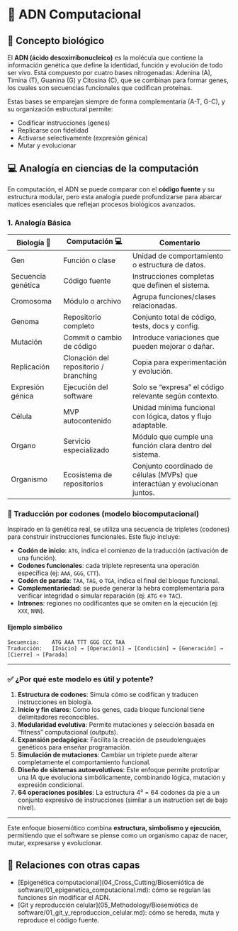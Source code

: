 # 🧬 ADN Computacional

## 🧠 Concepto biológico
El **ADN (ácido desoxirribonucleico)** es la molécula que contiene la información genética que define la identidad, función y evolución de todo ser vivo. Está compuesto por cuatro bases nitrogenadas: Adenina (A), Timina (T), Guanina (G) y Citosina (C), que se combinan para formar genes, los cuales son secuencias funcionales que codifican proteínas.

Estas bases se emparejan siempre de forma complementaria (A-T, G-C), y su organización estructural permite:
- Codificar instrucciones (genes)
- Replicarse con fidelidad
- Activarse selectivamente (expresión génica)
- Mutar y evolucionar

## 💻 Analogía en ciencias de la computación
En computación, el ADN se puede comparar con el **código fuente** y su estructura modular, pero esta analogía puede profundizarse para abarcar matices esenciales que reflejan procesos biológicos avanzados.

### 1. Analogía Básica

| Biología 🧬         | Computación 💻                               | Comentario                                      |
|--------------------|----------------------------------------------|-------------------------------------------------|
| Gen                | Función o clase                              | Unidad de comportamiento o estructura de datos. |
| Secuencia genética | Código fuente                                | Instrucciones completas que definen el sistema. |
| Cromosoma          | Módulo o archivo                             | Agrupa funciones/clases relacionadas.           |
| Genoma             | Repositorio completo                         | Conjunto total de código, tests, docs y config. |
| Mutación           | Commit o cambio de código                    | Introduce variaciones que pueden mejorar o dañar. |
| Replicación        | Clonación del repositorio / branching        | Copia para experimentación y evolución.         |
| Expresión génica   | Ejecución del software                       | Solo se “expresa” el código relevante según contexto. |
| Célula             | MVP autocontenido                            | Unidad mínima funcional con lógica, datos y flujo adaptable. |
| Organo             | Servicio especializado                       | Módulo que cumple una función clara dentro del sistema. |
| Organismo          | Ecosistema de repositorios                   | Conjunto coordinado de células (MVPs) que interactúan y evolucionan juntos. |

### 🧬 Traducción por codones (modelo biocomputacional)

Inspirado en la genética real, se utiliza una secuencia de tripletes (codones) para construir instrucciones funcionales. Este flujo incluye:

- **Codón de inicio**: `ATG`, indica el comienzo de la traducción (activación de una función).
- **Codones funcionales**: cada triplete representa una operación específica (ej: `AAA`, `GGG`, `CTT`).
- **Codón de parada**: `TAA`, `TAG`, o `TGA`, indica el final del bloque funcional.
- **Complementariedad**: se puede generar la hebra complementaria para verificar integridad o simular reparación (ej: `ATG` ↔ `TAC`).
- **Intrones**: regiones no codificantes que se omiten en la ejecución (ej: `XXX`, `NNN`).

#### Ejemplo simbólico
```
Secuencia:    ATG AAA TTT GGG CCC TAA
Traducción:   [Inicio] → [Operación1] → [Condición] → [Generación] → [Cierre] → [Parada]
```

---

### ✅ ¿Por qué este modelo es útil y potente?

1. **Estructura de codones**: Simula cómo se codifican y traducen instrucciones en biología.
2. **Inicio y fin claros**: Como los genes, cada bloque funcional tiene delimitadores reconocibles.
3. **Modularidad evolutiva**: Permite mutaciones y selección basada en “fitness” computacional (outputs).
4. **Expansión pedagógica**: Facilita la creación de pseudolenguajes genéticos para enseñar programación.
5. **Simulación de mutaciones**: Cambiar un triplete puede alterar completamente el comportamiento funcional.
6. **Diseño de sistemas autoevolutivos**: Este enfoque permite prototipar una IA que evoluciona simbólicamente, combinando lógica, mutación y expresión condicional.
7. **64 operaciones posibles**: La estructura 4³ = 64 codones da pie a un conjunto expresivo de instrucciones (similar a un instruction set de bajo nivel).

---

Este enfoque biosemiótico combina **estructura, simbolismo y ejecución**, permitiendo que el software se piense como un organismo capaz de nacer, mutar, expresarse y evolucionar.

## 🔗 Relaciones con otras capas
- [Epigenética computacional](04_Cross_Cutting/Biosemiótica de software/01_epigenetica_computacional.md): cómo se regulan las funciones sin modificar el ADN.
- [Git y reproducción celular](05_Methodology/Biosemiótica de software/01_git_y_reproduccion_celular.md): cómo se hereda, muta y reproduce el código fuente.


